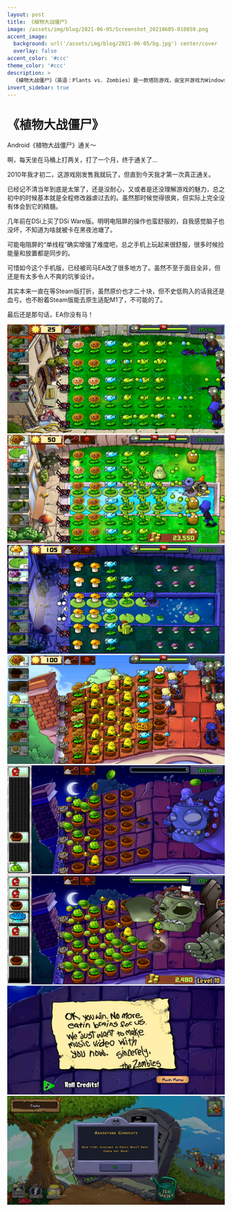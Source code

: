 ```yaml
---
layout: post
title: 《植物大战僵尸》
image: /assets/img/blog/2021-06-05/Screenshot_20210605-010859.png
accent_image: 
  background: url('/assets/img/blog/2021-06-05/bg.jpg') center/cover
  overlay: false
accent_color: '#ccc'
theme_color: '#ccc'
description: >
  《植物大战僵尸》（英语：Plants vs. Zombies）是一款塔防游戏，由宝开游戏为Windows、Mac OS X、xbox 360及iOS系统开发。<br>游戏于2009年5月5日发售。目前在PC上同时有普通版、年度版、Adobe Flash动画缩减版及人人网社区版等多个版本。其续作《植物大战僵尸2》在2013年8月15日登陆iOS系统。
invert_sidebar: true
---
```


# 《植物大战僵尸》

Android《植物大战僵尸》通关～

啊，每天坐在马桶上打两关，打了一个月，终于通关了…

2010年我才初二，这游戏刚发售我就玩了，但直到今天我才第一次真正通关。

已经记不清当年到底是太笨了，还是没耐心，又或者是还没理解游戏的魅力，总之初中的时候基本就是全程修改器虐过去的。虽然那时候觉得很爽，但实际上完全没有体会到它的精髓。

几年前在DSi上买了DSi Ware版。明明电阻屏的操作也蛮舒服的，自我感觉脑子也没坏，不知道为啥就被卡在黑夜池塘了。

可能电阻屏的“单线程”确实增强了难度吧，总之手机上玩起来很舒服，很多时候捡能量和放置都是同步的。

可惜如今这个手机版，已经被司马EA改了很多地方了。虽然不至于面目全非，但还是有太多令人不爽的坑爹设计。

其实本来一直在等Steam版打折，虽然原价也才二十块，但不史低购入的话我还是血亏。也不盼着Steam版能去原生适配M1了，不可能的了。

最后还是那句话，EA你没有马！


![](/assets/img/blog/2021-06-05/Screenshot_20210509-013651.png)
![](/assets/img/blog/2021-06-05/Screenshot_20210525-225735.png)
![](/assets/img/blog/2021-06-05/Screenshot_20210529-231241.png)
![](/assets/img/blog/2021-06-05/Screenshot_20210605-004237.png)
![](/assets/img/blog/2021-06-05/Screenshot_20210605-005814.png)
![](/assets/img/blog/2021-06-05/Screenshot_20210605-010509.png)
![](/assets/img/blog/2021-06-05/Screenshot_20210605-010532.png)
![](/assets/img/blog/2021-06-05/Screenshot_20210605-010551.png)